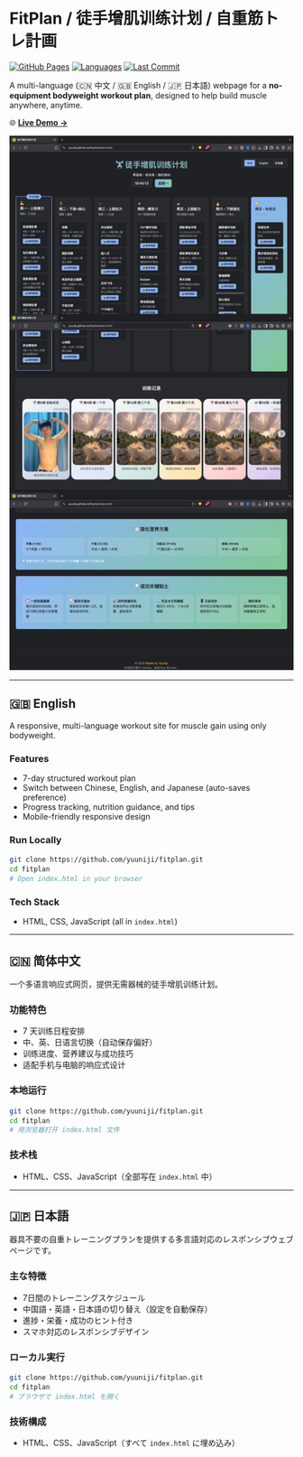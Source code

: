 # FitPlan / 徒手增肌训练计划 / 自重筋トレ計画

[![GitHub Pages](https://img.shields.io/badge/view%20online-fitplan-blue?logo=github)](https://yuuniji.github.io/fitplan/index.html)
[![Languages](https://img.shields.io/github/languages/top/yuuniji/fitplan?color=green)](https://github.com/yuuniji/fitplan)
[![Last Commit](https://img.shields.io/github/last-commit/yuuniji/fitplan)](https://github.com/yuuniji/fitplan)

A multi-language (🇨🇳 中文 / 🇬🇧 English / 🇯🇵 日本語) webpage for a **no-equipment bodyweight workout plan**, designed to help build muscle anywhere, anytime.

🌐 **[Live Demo →](https://yuuniji.github.io/fitplan/index.html)**

![screenshot](./img/screenshot.png)

---

## 🇬🇧 English

A responsive, multi-language workout site for muscle gain using only bodyweight.

### Features

* 7-day structured workout plan
* Switch between Chinese, English, and Japanese (auto-saves preference)
* Progress tracking, nutrition guidance, and tips
* Mobile-friendly responsive design

### Run Locally

```bash
git clone https://github.com/yuuniji/fitplan.git
cd fitplan
# Open index.html in your browser
```

### Tech Stack

* HTML, CSS, JavaScript (all in `index.html`)

---

## 🇨🇳 简体中文

一个多语言响应式网页，提供无需器械的徒手增肌训练计划。

### 功能特色

* 7 天训练日程安排
* 中、英、日语言切换（自动保存偏好）
* 训练进度、营养建议与成功技巧
* 适配手机与电脑的响应式设计

### 本地运行

```bash
git clone https://github.com/yuuniji/fitplan.git
cd fitplan
# 用浏览器打开 index.html 文件
```

### 技术栈

* HTML、CSS、JavaScript（全部写在 `index.html` 中）

---

## 🇯🇵 日本語

器具不要の自重トレーニングプランを提供する多言語対応のレスポンシブウェブページです。

### 主な特徴

* 7日間のトレーニングスケジュール
* 中国語・英語・日本語の切り替え（設定を自動保存）
* 進捗・栄養・成功のヒント付き
* スマホ対応のレスポンシブデザイン

### ローカル実行

```bash
git clone https://github.com/yuuniji/fitplan.git
cd fitplan
# ブラウザで index.html を開く
```

### 技術構成

* HTML、CSS、JavaScript（すべて `index.html` に埋め込み）


